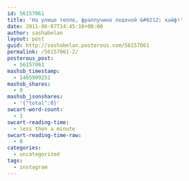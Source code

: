 ```yaml
---
id: 56157061
title: 'На улице тепло, фраппучино ледяной &#8212; кайф!'
date: 2011-06-07T14:45:18+00:00
author: sashabelan
layout: post
guid: http://sashabelan.posterous.com/56157061
permalink: /56157061-2/
posterous_post:
  - 56157061
mashsb_timestamp:
  - 1465909251
mashsb_shares:
  - 0
mashsb_jsonshares:
  - '{"total":0}'
swcart-word-count:
  - 1
swcart-reading-time:
  - less then a minute
swcart-reading-time-raw:
  - 0
categories:
  - uncategorized
tags:
  - instagram
---
```

[](http://instagr.am/p/FVwMW/)